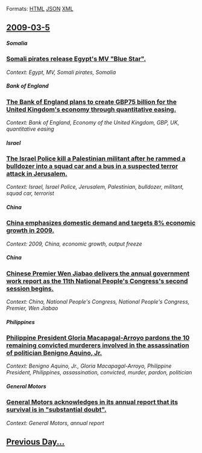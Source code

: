 
Formats: [HTML](2009/03/5/index.html)  [JSON](2009/03/5/index.json)  [XML](2009/03/5/index.xml)  

## [2009-03-5](/news/2009/03/5/index.md)

##### Somalia
### [ Somali pirates release Egypt's MV "Blue Star". ](/news/2009/03/5/somali-pirates-release-egypt-s-mv-blue-star.md)
_Context: Egypt, MV, Somali pirates, Somalia_

##### Bank of England
### [ The Bank of England plans to create GBP75 billion for the United Kingdom's economy through quantitative easing. ](/news/2009/03/5/the-bank-of-england-plans-to-create-agbp75-billion-for-the-united-kingdom-s-economy-through-quantitative-easing.md)
_Context: Bank of England, Economy of the United Kingdom, GBP, UK, quantitative easing_

##### Israel
### [ The Israel Police kill a Palestinian militant after he rammed a bulldozer into a squad car and a bus in a suspected terror attack in Jerusalem. ](/news/2009/03/5/the-israel-police-kill-a-palestinian-militant-after-he-rammed-a-bulldozer-into-a-squad-car-and-a-bus-in-a-suspected-terror-attack-in-jerusa.md)
_Context: Israel, Israel Police, Jerusalem, Palestinian, bulldozer, militant, squad car, terrorist_

##### China
### [ China emphasizes domestic demand and targets 8% economic growth in 2009. ](/news/2009/03/5/china-emphasizes-domestic-demand-and-targets-8-economic-growth-in-2009.md)
_Context: 2009, China, economic growth, output freeze_

##### China
### [ Chinese Premier Wen Jiabao delivers the annual government work report as the 11th National People's Congress's second session begins. ](/news/2009/03/5/chinese-premier-wen-jiabao-delivers-the-annual-government-work-report-as-the-11th-national-people-s-congress-s-second-session-begins.md)
_Context: China, National People's Congress, National People's Congress, Premier, Wen Jiabao_

##### Philippines
### [ Philippine President Gloria Macapagal-Arroyo pardons the 10 remaining convicted murderers involved in the assassination of politician Benigno Aquino, Jr. ](/news/2009/03/5/philippine-president-gloria-macapagal-arroyo-pardons-the-10-remaining-convicted-murderers-involved-in-the-assassination-of-politician-benig.md)
_Context: Benigno Aquino, Jr., Gloria Macapagal-Arroyo, Philippine President, Philippines, assassination, convicted, murder, pardon, politician_

##### General Motors
### [ General Motors acknowledges in its annual report that its survival is in "substantial doubt". ](/news/2009/03/5/general-motors-acknowledges-in-its-annual-report-that-its-survival-is-in-substantial-doubt.md)
_Context: General Motors, annual report_

## [Previous Day...](/news/2009/03/4/index.md)

